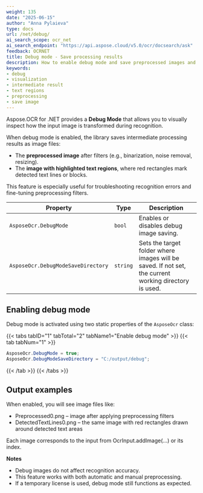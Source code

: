 ```yaml
---
weight: 135
date: "2025-06-15"
author: "Anna Pylaieva"
type: docs
url: /net/debug/ 
ai_search_scope: ocr_net
ai_search_endpoint: "https://api.aspose.cloud/v5.0/ocr/docsearch/ask"
feedback: OCRNET
title: Debug mode - Save processing results
description: How to enable debug mode and save preprocessed images and recognized text regions.
keywords:
- debug  
- visualization  
- intermediate result  
- text regions  
- preprocessing  
- save image  
---
```


Aspose.OCR for .NET provides a **Debug Mode** that allows you to visually inspect how the input image is transformed during recognition.

When debug mode is enabled, the library saves intermediate processing results as image files:

- The **preprocessed image** after filters (e.g., binarization, noise removal, resizing).
- The **image with highlighted text regions**, where red rectangles mark detected text lines or blocks.

This feature is especially useful for troubleshooting recognition errors and fine-tuning preprocessing filters.

Property | Type | Description
-------- | ---- | -----------
`AsposeOcr.DebugMode` | `bool` | Enables or disables debug image saving.
`AsposeOcr.DebugModeSaveDirectory` | `string` | Sets the target folder where images will be saved. If not set, the current working directory is used.

## Enabling debug mode

Debug mode is activated using two static properties of the `AsposeOcr` class:


{{< tabs tabID="1" tabTotal="2" tabName1="Enable debug mode" >}}
{{< tab tabNum="1" >}}
```csharp
AsposeOcr.DebugMode = true;
AsposeOcr.DebugModeSaveDirectory = "C:/output/debug";
```
{{< /tab >}}
{{< /tabs >}}

## Output examples
When enabled, you will see image files like:
- Preprocessed0.png – image after applying preprocessing filters
- DetectedTextLines0.png – the same image with red rectangles drawn around detected text areas

Each image corresponds to the input from OcrInput.addImage(...) or its index.

**Notes**
- Debug images do not affect recognition accuracy.
- This feature works with both automatic and manual preprocessing.
- If a temporary license is used, debug mode still functions as expected.
